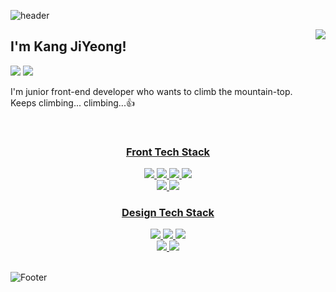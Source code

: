 ![header](https://capsule-render.vercel.app/api?type=waving&color=auto&height=200&section=header&text=Hello!%20👋&fontSize=50&animation=twinkling)

<a href="https://velog.io/@sanmalleng/%EB%A7%88%ED%81%AC%EB%8B%A4%EC%9A%B4Markdown-%EB%AC%B8%EB%B2%95"><img align="right" src="https://velog-readme-stats.vercel.app/api?name=sanmalleng.log&tag=Markdown&color=dark"/></a>
  
<h2 align="left">I'm Kang JiYeong!</h2>
  
<div align="left">

<a href="https://velog.io/@sanmalleng">[<img src="https://img.shields.io/badge/sanmalleng-20C997?style=flat-square&logo=Velog&logoColor=white">](https://velog.io/@sanmalleng, "개발공부 벨로그 입장!")</a>
[<img src="https://img.shields.io/badge/jiyeongkang0522-EA4335?style=flat-square&logo=Gmail&logoColor=white">](jiyeongkang0522@gmail.com, "Thank U for contact me :)")</a>

</div>
  
I'm junior front-end developer who wants to climb the mountain-top.<br>
Keeps climbing... climbing...👍

<br>

<div align="center">

<a href="Front Tech Stack">
  <h3>Front Tech Stack</h3>
  <img src="https://img.shields.io/badge/HTML-E34F26?style=flat&logo=Html5&logoColor=white"/>
  <img src="https://img.shields.io/badge/css-1572B6?style=flat&logo=Css3&logoColor=white"/>
  <img src="https://img.shields.io/badge/Javascript-F7DF1E?style=flat&logo=Javascript&logoColor=white"/>
  <img src="https://img.shields.io/badge/TypeScript-3178C6?style=flat&logo=TypeScript&logoColor=white"/><br>
  <img src="https://img.shields.io/badge/React-61DAFB?style=flat&logo=React&logoColor=white"/>
  <img src="https://img.shields.io/badge/Node.js-339933?style=flat&logo=Node.js&logoColor=white"/></a>

<a href="Design Tech Stack">
  <h3>Design Tech Stack</h3>
  <img src="https://img.shields.io/badge/Illustrator-FF9A00?style=flat&logo=Adobe Illustrator&logoColor=white"/>
  <img src="https://img.shields.io/badge/Photoshop-31A8FF?style=flat&logo=Adobe Photoshop&logoColor=white"/>
  <img src="https://img.shields.io/badge/InDesign-FF3366?style=flat&logo=Adobe InDesign&logoColor=white"/><br>
  <img src="https://img.shields.io/badge/AfterEffects-632CA6?style=flat&logo=Adobe After Effects&logoColor=white"/>
  <img src="https://img.shields.io/badge/PremierePro-9999FF?style=flat&logo=Adobe Premiere Pro&logoColor=white"/></a>


</div>

<br>

![Footer](https://capsule-render.vercel.app/api?type=waving&color=auto&height=100&section=footer)
